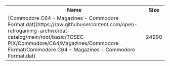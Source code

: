 <table>
<tr><th>Name</th><th>Size</th></tr>
<tr><td>
[Commodore C64 - Magazines - Commodore Format.dat](https://raw.githubusercontent.com/open-retrogaming-archive/dat-catalog/main/root/basic/TOSEC-PIX/Commodore/C64/Magazines/Commodore Format/Commodore C64 - Magazines - Commodore Format.dat)
</td><td>24990</td></tr>
</table>
